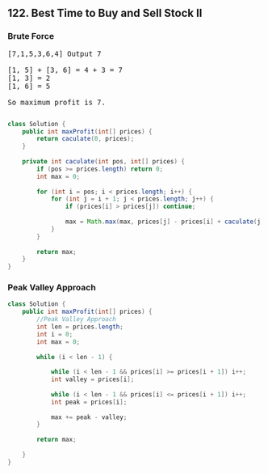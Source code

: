 ## 122. Best Time to Buy and Sell Stock II


### Brute Force

<pre>
[7,1,5,3,6,4] Output 7

[1, 5] + [3, 6] = 4 + 3 = 7
[1, 3] = 2
[1, 6] = 5

So maximum profit is 7.
</pre>

```java

class Solution {
    public int maxProfit(int[] prices) {
        return caculate(0, prices);
    }
    
    private int caculate(int pos, int[] prices) {
        if (pos >= prices.length) return 0;
        int max = 0;
        
        for (int i = pos; i < prices.length; i++) {
            for (int j = i + 1; j < prices.length; j++) {
                if (prices[i] > prices[j]) continue;                
                
                max = Math.max(max, prices[j] - prices[i] + caculate(j + 1, prices));
            }
        }
        
        return max;
    }
}

```

### Peak Valley Approach

```java
class Solution {
    public int maxProfit(int[] prices) {
        //Peak Valley Approach
        int len = prices.length;
        int i = 0;
        int max = 0;
        
        while (i < len - 1) {
            
            while (i < len - 1 && prices[i] >= prices[i + 1]) i++;
            int valley = prices[i];
            
            while (i < len - 1 && prices[i] <= prices[i + 1]) i++;
            int peak = prices[i];
            
            max += peak - valley;
        }
        
        return max;
    
    }
}

```

